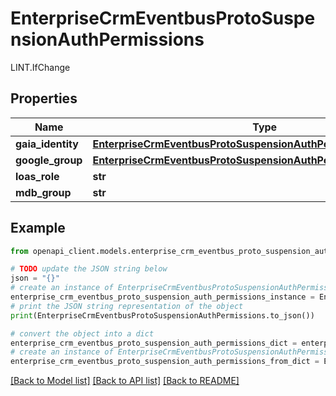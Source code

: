 # EnterpriseCrmEventbusProtoSuspensionAuthPermissions

LINT.IfChange

## Properties

Name | Type | Description | Notes
------------ | ------------- | ------------- | -------------
**gaia_identity** | [**EnterpriseCrmEventbusProtoSuspensionAuthPermissionsGaiaIdentity**](EnterpriseCrmEventbusProtoSuspensionAuthPermissionsGaiaIdentity.md) |  | [optional] 
**google_group** | [**EnterpriseCrmEventbusProtoSuspensionAuthPermissionsGaiaIdentity**](EnterpriseCrmEventbusProtoSuspensionAuthPermissionsGaiaIdentity.md) |  | [optional] 
**loas_role** | **str** |  | [optional] 
**mdb_group** | **str** |  | [optional] 

## Example

```python
from openapi_client.models.enterprise_crm_eventbus_proto_suspension_auth_permissions import EnterpriseCrmEventbusProtoSuspensionAuthPermissions

# TODO update the JSON string below
json = "{}"
# create an instance of EnterpriseCrmEventbusProtoSuspensionAuthPermissions from a JSON string
enterprise_crm_eventbus_proto_suspension_auth_permissions_instance = EnterpriseCrmEventbusProtoSuspensionAuthPermissions.from_json(json)
# print the JSON string representation of the object
print(EnterpriseCrmEventbusProtoSuspensionAuthPermissions.to_json())

# convert the object into a dict
enterprise_crm_eventbus_proto_suspension_auth_permissions_dict = enterprise_crm_eventbus_proto_suspension_auth_permissions_instance.to_dict()
# create an instance of EnterpriseCrmEventbusProtoSuspensionAuthPermissions from a dict
enterprise_crm_eventbus_proto_suspension_auth_permissions_from_dict = EnterpriseCrmEventbusProtoSuspensionAuthPermissions.from_dict(enterprise_crm_eventbus_proto_suspension_auth_permissions_dict)
```
[[Back to Model list]](../README.md#documentation-for-models) [[Back to API list]](../README.md#documentation-for-api-endpoints) [[Back to README]](../README.md)


